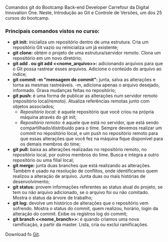 Comandos git do Bootcamp Back-end Developer Carrefour da Digital Innovation One. Neste, Introdução ao Git e Controle de Versões, um dos 25 cursos do bootcamp.

### Principais comandos vistos no curso:

- **git init:** inicializa um repositório dentro de uma estrutura. Cria um repositório Git vazio ou reinicializa um já existente;
- **git clone:** obtém o projeto de uma estrutura/servidor remoto. Clona um repositório em um novo diretório;
- **git add . ou git add <<nome_arquivo>>:** adicionando arquivos para que o Git possa rastrear esses arquivos. Adicione o conteúdo do arquivo ao índice;
- **git commit -m "mensagem de commit":** junta, salva as alterações e torna as mesmas rastreáveis. -m, adiciona apenas o arquivo desejado, informado. Grava mudanças feitas no repositório;
- **git push:** é uma forma de publicar as alterações num servidor remoto (repositório local/remoto). Atualiza referências remotas junto com objetos associados;
  - *Repositório local:* é aquele repositório que você criou na própria máquina através do git init;
  - *Repositório remoto:* é aquele que está no servidor, que está sendo compartilhado/distribuído para o time. Sempre devemos realizar um commit no repositório local, e um push no repositório remoto para que essas alterações que você fez na máquina fique disponível para os demais membros do time;
- **git pull:** baixa as alterações realizadas no repositório remoto, no repositório local, por outros membros do time. Busca e integra a outro repositório ou uma filial local;
- **git merge:** junta duas branches que está realizando as alterações. Também é usado na resolução de conflitos, onde identificamos quem realizou a alteração de arquivo. Junta duas ou mais histórias de desenvolvimento;
- **git status:** provem informações referentes ao status atual do projeto, se tem ou não arquivo adicionado, se o arquivo foi ou não comitado. Mostra o status da árvore de trabalho;
- **git log:** devolve um histórico de alterações que o repositório vem sofrendo. Mostra o status do commit, quem realizou, horário, login da alteração do commit. Exibe os registros log do commit;
- **git branch <<nome_branch>>:** é quando criamos uma nova ramificação, a partir da master. Lista, cria ou excluí ramificações.

Download fo [Git](https://git-scm.com/docs).

